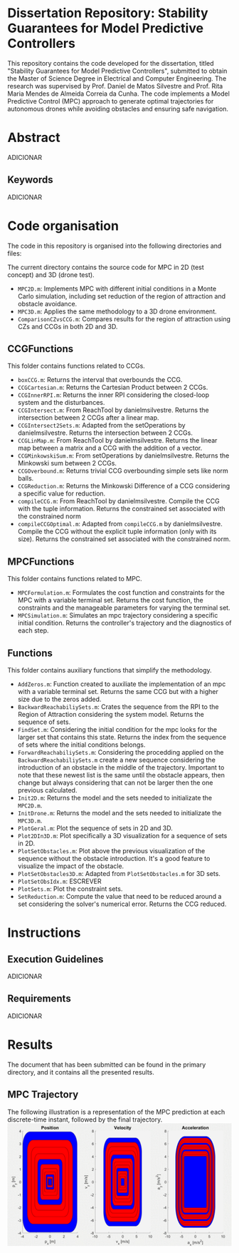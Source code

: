 #  Dissertation Repository: Stability Guarantees for Model Predictive Controllers 
This repository contains the code developed for the dissertation, titled "Stability Guarantees for Model Predictive Controllers", submitted to obtain the Master of Science Degree in Electrical and Computer Engineering.
The research was supervised by Prof. Daniel de Matos Silvestre and Prof. Rita Maria Mendes de Almeida Correia da Cunha.
The code implements a Model Predictive Control (MPC) approach to generate optimal trajectories for autonomous drones while avoiding obstacles and ensuring safe navigation.

# Abstract
ADICIONAR

## Keywords 
ADICIONAR

# Code organisation
The code in this repository is organised into the following directories and files:

The current directory contains the source code for MPC in 2D (test concept) and 3D (drone test).
  - `MPC2D.m`: Implements MPC with different initial conditions in a Monte Carlo simulation, including set reduction of the region of attraction and obstacle avoidance.
  - `MPC3D.m`: Applies the same methodology to a 3D drone environment. 
  - `ComparisonCZvsCCG.m`: Compares results for the region of attraction using  CZs and CCGs in both 2D and 3D.

  ## CCGFunctions
  This folder contains functions related to CCGs.
   - `boxCCG.m`: Returns the interval that overbounds the CCG.
   - `CCGCartesian.m`: Returns the Cartesian Product between 2 CCGs.
   - `CCGInnerRPI.m`: Returns the inner RPI considering the closed-loop system and the disturbances.
   - `CCGIntersect.m`: From ReachTool by danielmsilvestre. Returns the intersection between 2 CCGs after a linear map.
   - `CCGIntersect2Sets.m`: Adapted from the setOperations by danielmsilvestre. Returns the intersection between 2 CCGs.
   - `CCGLinMap.m`: From ReachTool by danielmsilvestre. Returns the linear map between a matrix and a CCG with the addition of a vector.
   - `CCGMinkowskiSum.m`: From setOperations by danielmsilvestre. Returns the Minkowski sum between 2 CCGs.
   - `CCGOverbound.m`: Returns trivial CCG overbounding simple sets like norm balls.
   - `CCGReduction.m`: Returns the Minkowski Difference of a CCG considering a specific value for reduction.
   - `compileCCG.m`: From ReachTool by danielmsilvestre. Compile the CCG with the tuple information. Returns the constrained set associated with the constrained norm
   - `compileCCGOptimal.m`: Adapted from `compileCCG.m` by danielmsilvestre. Compile the CCG without the explicit tuple information (only with its size). Returns the constrained set associated with the constrained norm.

   ## MPCFunctions
   This folder contains functions related to MPC.
   - `MPCFormulation.m`: Formulates the cost function and constraints for the MPC with a variable terminal set. Returns the cost function, the constraints and the manageable parameters for varying the terminal set.
   - `MPCSimulation.m`: Simulates an mpc trajectory considering a specific initial condition. Returns the controller's trajectory and the diagnostics of each step.

  ## Functions
  This folder contains auxiliary functions that simplify the methodology.
   - `AddZeros.m`: Function created to auxiliate the implementation of an mpc with a variable terminal set. Returns the same CCG but with a higher size due to the zeros added.
   - `BackwardReachabiliySets.m`: Crates the sequence from the RPI to the Region of Attraction considering the system model. Returns the sequence of sets.
   - `FindSet.m`: Considering the initial condition for the mpc looks for the larger set that contains this state. Returns the index from the sequence of sets where the initial conditions belongs.
   - `ForwardReachabiliySets.m`: Considering the procedding applied on the `BackwardReachabiliySets.m` create a new sequence considering the introduction of an obstacle in the middle of the trajectory. Important to note that these newest list is the same until the obstacle appears, then change but always considering that can not be larger then the one previous calculated.
   - `Init2D.m`: Returns the model and the sets needed to initializate the `MPC2D.m`.
   - `InitDrone.m`: Returns the model and the sets needed to initializate the `MPC3D.m`.
   - `PlotGeral.m`: Plot the sequence of sets in 2D and 3D.
   - `Plot2DIn3D.m`: Plot specifically a 3D visualization for a sequence of sets in 2D.
   - `PlotSetObstacles.m`: Plot above the previous visualization of the sequence without the obstacle introduction. It's a good feature to visualize the impact of the obstacle.
   - `PlotSetObstacles3D.m`: Adapted from `PlotSetObstacles.m` for 3D sets.
   - `PlotSetObsIdx.m`: ESCREVER
   - `PlotSets.m`: Plot the constraint sets.
   - `SetReduction.m`: Compute the value that need to be reduced around a set considering the solver's numerical error. Returns the CCG reduced.

# Instructions
## Execution Guidelines

ADICIONAR

## Requirements

ADICIONAR

# Results
The document that has been submitted can be found in the primary directory, and it contains all the presented results.

## MPC Trajectory
The following illustration is a representation of the MPC prediction at each discrete-time instant, followed by the final trajectory.
![](Outputs/mpc_trajectory.gif)